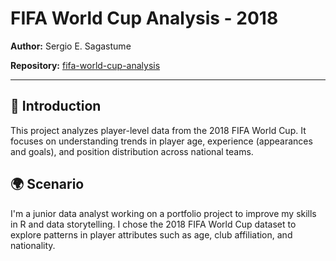 # FIFA World Cup Analysis - 2018

**Author:** Sergio E. Sagastume

**Repository:** [fifa-world-cup-analysis](https://github.com/ssagastume11/fifa-world-cup-analysis)

---

## 📌 Introduction
This project analyzes player-level data from the 2018 FIFA World Cup. It focuses on understanding trends in player age, experience (appearances and goals), and position distribution across national teams.

## 🌍 Scenario
I'm a junior data analyst working on a portfolio project to improve my skills in R and data storytelling. I chose the 2018 FIFA World Cup dataset to explore patterns in player attributes such as age, club affiliation, and nationality.
